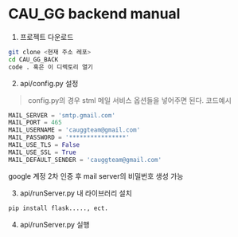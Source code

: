 # CAU_GG backend manual

1. 프로젝트 다운로드
```bash
git clone <현재 주소 레포>
cd CAU_GG_BACK
code . 혹은 이 디렉토리 열기
```
2. api/config.py 설정

> config.py의 경우 stml 메일 서비스 옵션들을 넣어주면 된다.
코드예시

```python
MAIL_SERVER = 'smtp.gmail.com'
MAIL_PORT = 465
MAIL_USERNAME = 'cauggteam@gmail.com'
MAIL_PASSWORD = '****************'
MAIL_USE_TLS = False
MAIL_USE_SSL = True
MAIL_DEFAULT_SENDER = 'cauggteam@gmail.com'
```
google 계정 2차 인증 후 mail server의 비밀번호 생성 가능

3. api/runServer.py 내 라이브러리 설치
```bash
pip install flask....., ect.
```

4. api/runServer.py 실행



